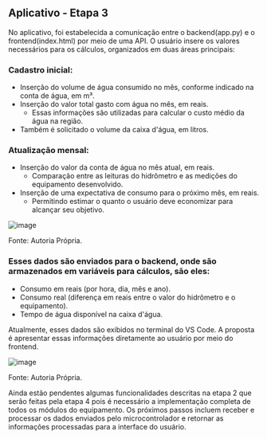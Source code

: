 ## Aplicativo - Etapa 3

  No aplicativo, foi estabelecida a comunicação entre o backend(app.py) e o frontend(index.html) por meio de uma API. O usuário insere os valores necessários para os cálculos, organizados em duas áreas principais:  

### Cadastro inicial:
- Inserção do volume de água consumido no mês, conforme indicado na conta de água, em m³.  
- Inserção do valor total gasto com água no mês, em reais.  
  - Essas informações são utilizadas para calcular o custo médio da água na região.  
- Também é solicitado o volume da caixa d'água, em litros.  

### Atualização mensal:
- Inserção do valor da conta de água no mês atual, em reais. 
  - Comparação entre as leituras do hidrômetro e as medições do equipamento desenvolvido.  
- Inserção de uma expectativa de consumo para o próximo mês, em reais.
  - Permitindo estimar o quanto o usuário deve economizar para alcançar seu objetivo.

![image](https://github.com/user-attachments/assets/ba28b97a-dd7a-4782-8fe7-af61d55192bb)

Fonte: Autoria Própria.

### Esses dados são enviados para o backend, onde são armazenados em variáveis para cálculos, são eles: 
- Consumo em reais (por hora, dia, mês e ano).  
- Consumo real (diferença em reais entre o valor do hidrômetro e o equipamento).
- Tempo de água disponível na caixa d'água.

Atualmente, esses dados são exibidos no terminal do VS Code. A proposta é apresentar essas informações diretamente ao usuário por meio do frontend.

![image](https://github.com/user-attachments/assets/199fab65-fb1f-4025-8192-0f77e676c9f2)

Fonte: Autoria Própria.

Ainda estão pendentes algumas funcionalidades descritas na etapa 2 que serão feitas pela etapa 4 pois é necessário a implementação completa de todos os módulos do equipamento. Os próximos passos incluem receber e processar os dados enviados pelo microcontrolador e retornar as informações processadas para a interface do usuário.
